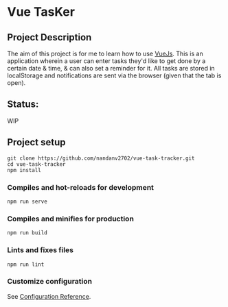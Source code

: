 # Vue TasKer

## Project Description

The aim of this project is for me to learn how to use [VueJs](https://v3.vuejs.org). This is an application wherein a user can enter tasks they'd like to get done by a certain date & time, & can also set a reminder for it. All tasks are stored in localStorage and notifications are sent via the browser (given that the tab is open).

## Status: 
WIP

## Project setup
```
git clone https://github.com/nandanv2702/vue-task-tracker.git
cd vue-task-tracker
npm install
```

### Compiles and hot-reloads for development
```
npm run serve
```

### Compiles and minifies for production
```
npm run build
```

### Lints and fixes files
```
npm run lint
```

### Customize configuration
See [Configuration Reference](https://cli.vuejs.org/config/).
